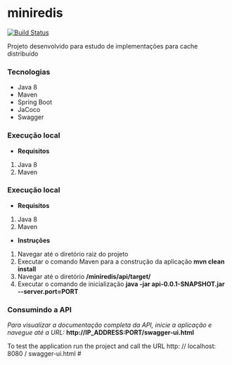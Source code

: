 # miniredis

[![Build Status](https://travis-ci.org/rafaelbarbiero/miniredis.svg?branch=master)](https://travis-ci.org/rafaelbarbiero/miniredis)

Projeto desenvolvido para estudo de implementações para cache distribuído 
### Tecnologias
* Java 8
* Maven
* Spring Boot
* JaCoco
* Swagger
### Execução local
* **Requisitos**
1. Java 8
2. Maven


### Execução local
* **Requisitos**
1. Java 8
2. Maven

* **Instruções**
1. Navegar até o diretório raiz do projeto
2. Executar o comando Maven para a construção da aplicação **mvn clean install**
3. Navegar até o diretório **/miniredis/api/target/**
3. Executar o comando de inicialização **java -jar api-0.0.1-SNAPSHOT.jar --server.port=PORT**

### Consumindo a API
_Para visualizar a documentação completa da API, inicie a aplicação e navegue até a URL:_ **http://IP_ADDRESS:PORT/swagger-ui.html**


To test the application run the project and call the URL http: // localhost: 8080 / swagger-ui.html #
